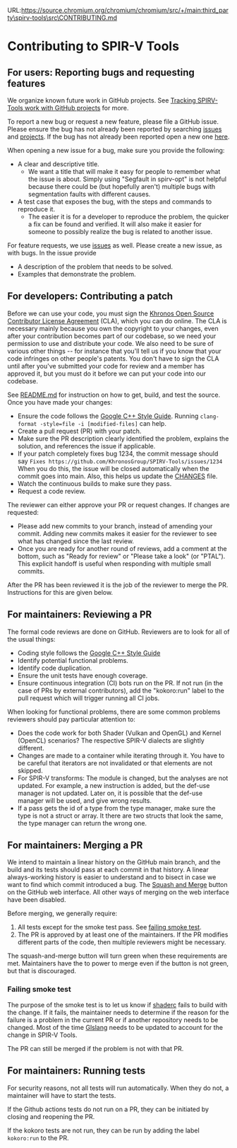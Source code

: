 URL:https://source.chromium.org/chromium/chromium/src/+/main:third_party\spirv-tools\src\CONTRIBUTING.md
# Contributing to SPIR-V Tools

## For users: Reporting bugs and requesting features

We organize known future work in GitHub projects. See
[Tracking SPIRV-Tools work with GitHub projects](https://github.com/KhronosGroup/SPIRV-Tools/blob/main/docs/projects.md)
for more.

To report a new bug or request a new feature, please file a GitHub issue. Please
ensure the bug has not already been reported by searching
[issues](https://github.com/KhronosGroup/SPIRV-Tools/issues) and
[projects](https://github.com/KhronosGroup/SPIRV-Tools/projects). If the bug has
not already been reported open a new one
[here](https://github.com/KhronosGroup/SPIRV-Tools/issues/new).

When opening a new issue for a bug, make sure you provide the following:

*   A clear and descriptive title.
    *   We want a title that will make it easy for people to remember what the
        issue is about. Simply using "Segfault in spirv-opt" is not helpful
        because there could be (but hopefully aren't) multiple bugs with
        segmentation faults with different causes.
*   A test case that exposes the bug, with the steps and commands to reproduce
    it.
    *   The easier it is for a developer to reproduce the problem, the quicker a
        fix can be found and verified. It will also make it easier for someone
        to possibly realize the bug is related to another issue.

For feature requests, we use
[issues](https://github.com/KhronosGroup/SPIRV-Tools/issues) as well. Please
create a new issue, as with bugs. In the issue provide

*   A description of the problem that needs to be solved.
*   Examples that demonstrate the problem.

## For developers: Contributing a patch

Before we can use your code, you must sign the
[Khronos Open Source Contributor License Agreement](https://cla-assistant.io/KhronosGroup/SPIRV-Tools)
(CLA), which you can do online. The CLA is necessary mainly because you own the
copyright to your changes, even after your contribution becomes part of our
codebase, so we need your permission to use and distribute your code. We also
need to be sure of various other things -- for instance that you'll tell us if
you know that your code infringes on other people's patents. You don't have to
sign the CLA until after you've submitted your code for review and a member has
approved it, but you must do it before we can put your code into our codebase.

See
[README.md](https://github.com/KhronosGroup/SPIRV-Tools/blob/main/README.md)
for instruction on how to get, build, and test the source. Once you have made
your changes:

*   Ensure the code follows the
    [Google C++ Style Guide](https://google.github.io/styleguide/cppguide.html).
    Running `clang-format -style=file -i [modified-files]` can help.
*   Create a pull request (PR) with your patch.
*   Make sure the PR description clearly identified the problem, explains the
    solution, and references the issue if applicable.
*   If your patch completely fixes bug 1234, the commit message should say
    `Fixes https://github.com/KhronosGroup/SPIRV-Tools/issues/1234` When you do
    this, the issue will be closed automatically when the commit goes into
    main. Also, this helps us update the [CHANGES](CHANGES) file.
*   Watch the continuous builds to make sure they pass.
*   Request a code review.

The reviewer can either approve your PR or request changes. If changes are
requested:

*   Please add new commits to your branch, instead of amending your commit.
    Adding new commits makes it easier for the reviewer to see what has changed
    since the last review.
*   Once you are ready for another round of reviews, add a comment at the
    bottom, such as "Ready for review" or "Please take a look" (or "PTAL"). This
    explicit handoff is useful when responding with multiple small commits.

After the PR has been reviewed it is the job of the reviewer to merge the PR.
Instructions for this are given below.

## For maintainers: Reviewing a PR

The formal code reviews are done on GitHub. Reviewers are to look for all of the
usual things:

*   Coding style follows the
    [Google C++ Style Guide](https://google.github.io/styleguide/cppguide.html)
*   Identify potential functional problems.
*   Identify code duplication.
*   Ensure the unit tests have enough coverage.
*   Ensure continuous integration (CI) bots run on the PR. If not run (in the
    case of PRs by external contributors), add the "kokoro:run" label to the
    pull request which will trigger running all CI jobs.

When looking for functional problems, there are some common problems reviewers
should pay particular attention to:

*   Does the code work for both Shader (Vulkan and OpenGL) and Kernel (OpenCL)
    scenarios? The respective SPIR-V dialects are slightly different.
*   Changes are made to a container while iterating through it. You have to be
    careful that iterators are not invalidated or that elements are not skipped.
*   For SPIR-V transforms: The module is changed, but the analyses are not
    updated. For example, a new instruction is added, but the def-use manager is
    not updated. Later on, it is possible that the def-use manager will be used,
    and give wrong results.
*   If a pass gets the id of a type from the type manager, make sure the type is
    not a struct or array. It there are two structs that look the same, the type
    manager can return the wrong one.

## For maintainers: Merging a PR

We intend to maintain a linear history on the GitHub main branch, and the
build and its tests should pass at each commit in that history. A linear
always-working history is easier to understand and to bisect in case we want to
find which commit introduced a bug. The
[Squash and Merge](https://docs.github.com/en/pull-requests/collaborating-with-pull-requests/incorporating-changes-from-a-pull-request/about-pull-request-merges#squash-and-merge-your-commits)
button on the GitHub web interface. All other ways of merging on the web
interface have been disabled.

Before merging, we generally require:

1.  All tests except for the smoke test pass. See
    [failing smoke test](#failing-smoke-test).
1.  The PR is approved by at least one of the maintainers. If the PR modifies
    different parts of the code, then multiple reviewers might be necessary.

The squash-and-merge button will turn green when these requirements are met.
Maintainers have the to power to merge even if the button is not green, but that
is discouraged.

### Failing smoke test

The purpose of the smoke test is to let us know if
[shaderc](https://github.com/google/shaderc) fails to build with the change. If
it fails, the maintainer needs to determine if the reason for the failure is a
problem in the current PR or if another repository needs to be changed. Most of
the time [Glslang](https://github.com/KhronosGroup/glslang) needs to be updated
to account for the change in SPIR-V Tools.

The PR can still be merged if the problem is not with that PR.

## For maintainers: Running tests

For security reasons, not all tests will run automatically. When they do not, a
maintainer will have to start the tests.

If the Github actions tests do not run on a PR, they can be initiated by closing
and reopening the PR.

If the kokoro tests are not run, they can be run by adding the label
`kokoro:run` to the PR.
